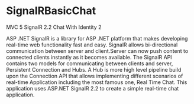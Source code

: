 # SignalRBasicChat
MVC 5 SignalR 2.2 Chat With  Identity 2

ASP .NET SignalR is a library for ASP .NET platform that makes developing real-time web functionality fast and easy.
SignalR allows bi-directional communication between server and client.Server can now push content to connected clients instantly as it becomes available.
The SignalR API contains two models for communicating between clients and server, Persistent Connection and Hubs.
A Hub is more high level pipeline build upon the Connection API that allows implementing different scenarios of real-time Application including the most famous one, Real Time Chat.
This application uses ASP.NET SignalR 2.2 to create a simple real-time chat application.
